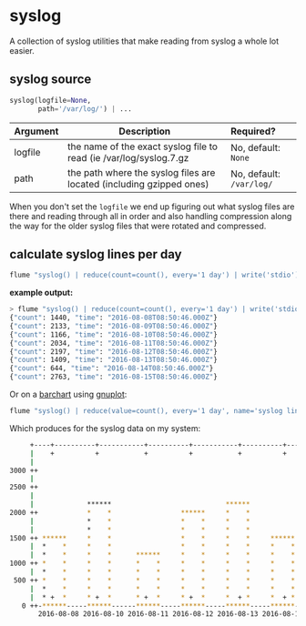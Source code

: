 # syslog

A collection of syslog utilities that make reading from syslog a whole lot
easier.

## syslog source

```python
syslog(logfile=None,
       path='/var/log/') | ...
```

Argument  | Description                                                          | Required?
--------- | -------------------------------------------------------------------- | :---------
logfile   | the name of the exact syslog file to read (ie /var/log/syslog.7.gz   | No, default: `None`
path      | the path where the syslog files are located (including gzipped ones) | No, default: `/var/log/`

When you don't set the `logfile` we end up figuring out what syslog files are
there and reading through all in order and also handling compression along the
way for the older syslog files that were rotated and compressed.

## calculate syslog lines per day

```bash
flume "syslog() | reduce(count=count(), every='1 day') | write('stdio')"
```

**example output:**
```bash
> flume "syslog() | reduce(count=count(), every='1 day') | write('stdio')"
{"count": 1440, "time": "2016-08-08T08:50:46.000Z"}
{"count": 2133, "time": "2016-08-09T08:50:46.000Z"}
{"count": 1166, "time": "2016-08-10T08:50:46.000Z"}
{"count": 2034, "time": "2016-08-11T08:50:46.000Z"}
{"count": 2197, "time": "2016-08-12T08:50:46.000Z"}
{"count": 1409, "time": "2016-08-13T08:50:46.000Z"}
{"count": 644, "time": "2016-08-14T08:50:46.000Z"}
{"count": 2763, "time": "2016-08-15T08:50:46.000Z"}
```

Or on a [barchart](../sinks/barchart/) using [gnuplot](../sinks/views/gnuplot/):

```bash
flume "syslog() | reduce(value=count(), every='1 day', name='syslog lines', time=date.strftime('time', '%Y-%m-%d')) | barchart('gnuplot')"
```

Which produces for the syslog data on my system:

```bash
     +----+----------+-----------+----------+-----------+----------+--------+-----------+-----+
     |    +          +           +          +           +          +        +   syslog lines  |
     |                                                                                        |
3000 ++                                                                                      ++
     |                                                                               ******   |
2500 ++                                                                              *    *  ++
     |                                                                               *    *   |
     |             ******                            ******                          *    *   |
2000 ++            *    *                 ******     *    *                          *    *  ++
     |             *    *                 *    *     *    *                          *    *   |
     |             *    *                 *    *     *    *                          *    *   |
1500 ++ ******     *    *                 *    *     *    *     ******               *    *  ++
     |  *    *     *    *                 *    *     *    *     *    *               *    *   |
     |  *    *     *    *      ******     *    *     *    *     *    *               *    *   |
1000 ++ *    *     *    *      *    *     *    *     *    *     *    *               *    *  ++
     |  *    *     *    *      *    *     *    *     *    *     *    *     ******    *    *   |
 500 ++ *    *     *    *      *    *     *    *     *    *     *    *     *    *    *    *  ++
     |  *    *     *    *      *    *     *    *     *    *     *    *     *    *    *    *   |
     |  * +  *     * +  *      * +  *     * +  *     *  + *     *  + *     *  + *    *  + *   |
   0 ++-******-----******------******-----******-----******-----******-----******----******--++
       2016-08-08 2016-08-10 2016-08-11 2016-08-12 2016-08-13 2016-08-14 2016-08-14 2016-08-15
```
